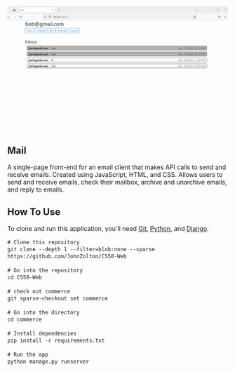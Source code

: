 ![](2023-01-01-13-40-20.gif)

## Mail
A single-page front-end for an email client that makes API calls to send and receive emails. Created using JavaScript, HTML, and CSS. Allows users to send and receive emails, check their mailbox, archive and unarchive emails, and reply to emails.

## How To Use
To clone and run this application, you'll need [Git](https://git-scm.com/), [Python](https://www.python.org/), and [Django](https://www.djangoproject.com/). 
```
# Clone this repository
git clone --depth 1 --filter=blob:none --sparse https://github.com/JohnZolton/CS50-Web

# Go into the repository
cd CS50-Web

# check out commerce
git sparse-checkout set commerce

# Go into the directory
cd commerce

# Install dependencies
pip install -r requirements.txt

# Run the app
python manage.py runserver
```
